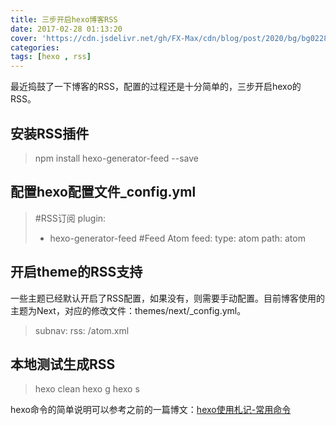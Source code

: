 ```yaml
---
title: 三步开启hexo博客RSS
date: 2017-02-28 01:13:20
cover: 'https://cdn.jsdelivr.net/gh/FX-Max/cdn/blog/post/2020/bg/bg0228.jpg'
categories:
tags: [hexo , rss]
---
```




最近捣鼓了一下博客的RSS，配置的过程还是十分简单的，三步开启hexo的RSS。

## 安装RSS插件
> npm install hexo-generator-feed --save

## 配置hexo配置文件_config.yml

> #RSS订阅
> plugin:
> - hexo-generator-feed
> #Feed Atom
> feed:
> type: atom
> path: atom

## 开启theme的RSS支持

一些主题已经默认开启了RSS配置，如果没有，则需要手动配置。目前博客使用的主题为Next，对应的修改文件：themes/next/_config.yml。

> subnav:
> rss: /atom.xml

## 本地测试生成RSS

> hexo clean
> hexo g
> hexo s

hexo命令的简单说明可以参考之前的一篇博文：[hexo使用札记-常用命令](https://www.maxfang.me/2016/06/19/hexo-series-0/)

